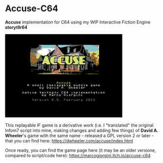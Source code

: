 # Accuse-C64
**Accuse** implementation for C64 using my WIP Interactive Fiction Engine **storytllr64**

![alt text](bin/Accuse64.png)

This replayable IF game is a derivative work (i.e. I "translated" the original Infom7 script into mine, making changes and adding few things) of **David A. Wheeler**'s game with the same name - released a GPL version 2 or later - that you can find here: https://dwheeler.com/accuse/index.html

Once ready, you can find the game page here (it may be an older versione, compared to script/code here): https://marcogiorgini.itch.io/accuse-c64

